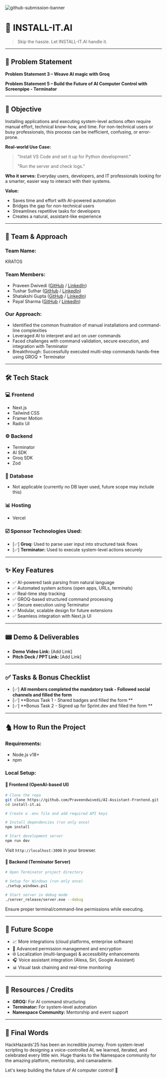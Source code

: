 ![github-submission-banner](https://github.com/user-attachments/assets/a1493b84-e4e2-456e-a791-ce35ee2bcf2f)

# 🚀 INSTALL-IT.AI

> Skip the hassle. Let INSTALL-IT.AI handle it.

---

## 📌 Problem Statement

**Problem Statement 3 – Weave AI magic with Groq**

**Problem Statement 5 – Build the Future of AI Computer Control with Screenpipe - Terminator**

---

## 🎯 Objective

Installing applications and executing system-level actions often require manual effort, technical know-how, and time. For non-technical users or busy professionals, this process can be inefficient, confusing, or error-prone.

**Real-world Use Case:**

> "Install VS Code and set it up for Python development."
>
> "Run the server and check logs."

**Who it serves:** Everyday users, developers, and IT professionals looking for a smarter, easier way to interact with their systems.

**Value:**

- Saves time and effort with AI-powered automation
- Bridges the gap for non-technical users
- Streamlines repetitive tasks for developers
- Creates a natural, assistant-like experience

---

## 🧠 Team & Approach

### Team Name:

KRATOS

### Team Members:

- Praveen Dwivedi ([GitHub](https://github.com/Praveendwivedi) / [LinkedIn](https://www.linkedin.com/in/dwivedipraveen/))
- Tushar Suthar ([GitHub](https://github.com/tusharsuthar1256) / [LinkedIn](https://www.linkedin.com/in/tushar-suthar-469163260/))
- Shatakshi Gupta ([GitHub](https://github.com/Shatakshi-gupta-ggits) / [LinkedIn](https://www.linkedin.com/in/shatakshi1/))
- Payal Sharma ([GitHub](https://github.com/payalgit13) / [LinkedIn](https://www.linkedin.com/in/payal-sharma-366748259/))

### Our Approach:

- Identified the common frustration of manual installations and command-line complexities
- Leveraged AI to interpret and act on user commands
- Faced challenges with command validation, secure execution, and integration with Terminator
- Breakthrough: Successfully executed multi-step commands hands-free using GROQ + Terminator

---

## 🛠️ Tech Stack

### 💻 Frontend

- Next.js
- Tailwind CSS
- Framer Motion
- Radix UI

### ⚙️ Backend

- Terminator
- AI SDK
- Groq SDK
- Zod


### 💾 Database

- Not applicable (currently no DB layer used, future scope may include this)

### 📊 Hosting

- Vercel

### ☑️ Sponsor Technologies Used:

- [✅] **Groq:** Used to parse user input into structured task flows
- [✅] **Terminator:** Used to execute system-level actions securely

---

## ✨ Key Features

- ✅ AI-powered task parsing from natural language
- ✅ Automated system actions (open apps, URLs, terminals)
- ✅ Real-time step tracking
- ✅ GROQ-based structured command processing
- ✅ Secure execution using Terminator
- ✅ Modular, scalable design for future extensions
- ✅ Seamless integration with Next.js UI

---

## 📟️ Demo & Deliverables

- **Demo Video Link:** [Add Link]
- **Pitch Deck / PPT Link:** [Add Link]

---

## ✅ Tasks & Bonus Checklist

- [✅] **All members completed the mandatory task - Followed social channels and filled the form**
- [✅] **Bonus Task 1 - Shared badges and filled the form **
- [✅] **Bonus Task 2 - Signed up for Sprint.dev and filled the form **

---

## 🩒 How to Run the Project

### Requirements:

- Node.js v18+
- npm

### Local Setup:

#### 🔹 Frontend (OpenAI-based UI)

```bash
# Clone the repo
git clone https://github.com/Praveendwivedi/AI-Assistant-Frontend.git
cd install-it.ai

# Create a .env file and add required API keys

# Install dependencies (run only once)
npm install

# Start development server
npm run dev
```

Visit `http://localhost:3000` in your browser.

#### 🔹 Backend (Terminator Server)

```bash
# Open Terminator project directory

# Setup for Windows (run only once)
./setup_windows.ps1

# Start server in debug mode
./server_release/server.exe --debug
```

Ensure proper terminal/command-line permissions while executing.

---

## 🧬 Future Scope

- 📈 More integrations (cloud platforms, enterprise software)
- 🔧 Advanced permission management and encryption
- 🌐 Localization (multi-language) & accessibility enhancements
- 🎧 Voice assistant integration (Alexa, Siri, Google Assistant)
- 📊 Visual task chaining and real-time monitoring

---

## 📌 Resources / Credits

- **GROQ:** For AI command structuring
- **Terminator:** For system-level automation
- **Namespace Community:** Mentorship and event support

---

## 🏁 Final Words

HackHazards'25 has been an incredible journey. From system-level scripting to designing a voice-controlled AI, we learned, iterated, and celebrated every little win. Huge thanks to the Namespace community for the amazing platform, mentorship, and camaraderie.

Let's keep building the future of AI computer control! 🤖

